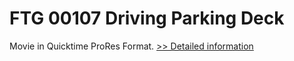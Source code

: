 # FTG 00107 Driving Parking Deck
Movie in Quicktime ProRes Format.
[>> Detailed information](https://secure.shareit.com/shareit/product.html?productid=300652159&affiliateid=200057808)